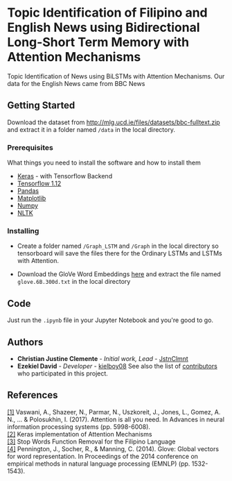 # Topic Identification of Filipino and English News using Bidirectional Long-Short Term Memory with Attention Mechanisms

Topic Identification of News using BiLSTMs with Attention Mechanisms. Our data for the English News came from BBC News

## Getting Started

Download the dataset from http://mlg.ucd.ie/files/datasets/bbc-fulltext.zip and extract it in a folder named ``` /data ``` in the local directory.

### Prerequisites

What things you need to install the software and how to install them

* [Keras](https://keras.io/) - with Tensorflow Backend
* [Tensorflow 1.12](https://www.tensorflow.org/install/pip)
* [Pandas](https://pandas.pydata.org/)
* [Matplotlib](https://matplotlib.org/)
* [Numpy](https://www.numpy.org/)
* [NLTK](https://www.nltk.org/)


### Installing

* Create a folder named ```/Graph_LSTM``` and ```/Graph``` in the local directory so tensorboard will save the files there for the Ordinary LSTMs and LSTMs with Attention.

* Download  the GloVe Word Embeddings [here](https://nlp.stanford.edu/data/glove.6B.zip) and extract the file named ```glove.6B.300d.txt``` in the local directory


## Code

Just run the ```.ipynb``` file in your Jupyter Notebook and you're good to go.


## Authors

* **Christian Justine Clemente** - *Initial work, Lead* - [JstnClmnt](https://github.com/JstnClmnt)
* **Ezekiel David** - *Developer* - [kielboy08](https://github.com/kielboy08)
See also the list of [contributors](https://github.com/JstnClmnt/NLP-News-Classification/contributors) who participated in this project.

## References

[[1]](https://papers.nips.cc/paper/7181-attention-is-all-you-need.pdf) Vaswani, A., Shazeer, N., Parmar, N., Uszkoreit, J., Jones, L., Gomez, A. N., ... & Polosukhin, I. (2017). Attention is all you need. In Advances in neural information processing systems (pp. 5998-6008).
<br>[[2]](https://github.com/philipperemy/keras-attention-mechanism) Keras implementation of Attention Mechanisms
<br>[[3]](https://github.com/tris-rivers/nlp-with-python/tree/master/StopWords%20Removal) Stop Words Function Removal for the Filipino Language
<br>[[4]](https://www.aclweb.org/anthology/D14-1162) Pennington, J., Socher, R., & Manning, C. (2014). Glove: Global vectors for word representation. In Proceedings of the 2014 conference on empirical methods in natural language processing (EMNLP) (pp. 1532-1543).
